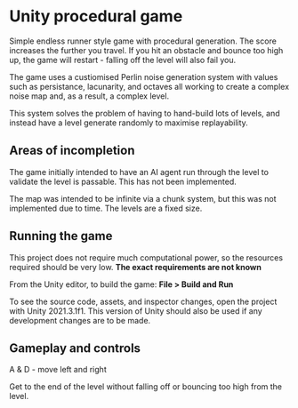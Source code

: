 # Unity procedural game

Simple endless runner style game with procedural generation. The score increases the further you travel. If you hit an obstacle and bounce too high up, the game will restart - falling off the level will also fail you.

The game uses a custiomised Perlin noise generation system with values such as persistance, lacunarity, and octaves all working to create a complex noise map and, as a result, a complex level.

This system solves the problem of having to hand-build lots of levels, and instead have a level generate randomly to maximise replayability.

## Areas of incompletion
The game initially intended to have an AI agent run through the level to validate the level is passable. This has not been implemented.

The map was intended to be infinite via a chunk system, but this was not implemented due to time. The levels are a fixed size.

## Running the game
This project does not require much computational power, so the resources required should be very low. **The exact requirements are not known**

From the Unity editor, to build the game:
**File > Build and Run**

To see the source code, assets, and inspector changes, open the project with Unity 2021.3.1f1.
This version of Unity should also be used if any development changes are to be made.

## Gameplay and controls
A & D - move left and right

Get to the end of the level without falling off or bouncing too high from the level.

